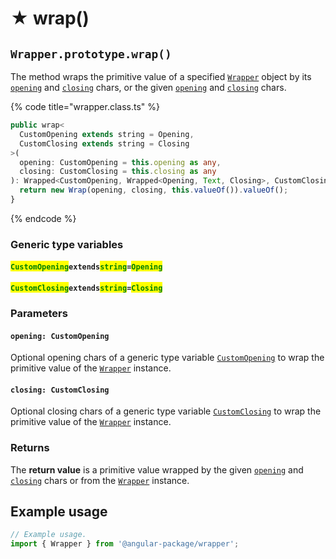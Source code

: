 # ★ wrap()

## `Wrapper.prototype.wrap()`

The method wraps the primitive value of a specified [`Wrapper`](../../wrapper.md) object by its [`opening`](../../../wrap/accessors/#wrap.prototype.opening) and [`closing`](../../../wrap/accessors/#wrap.prototype.closing) chars, or the given [`opening`](wrap.md#opening-customopening) and [`closing`](wrap.md#closing-customclosing) chars.

{% code title="wrapper.class.ts" %}
```typescript
public wrap<
  CustomOpening extends string = Opening,
  CustomClosing extends string = Closing
>(
  opening: CustomOpening = this.opening as any,
  closing: CustomClosing = this.closing as any
): Wrapped<CustomOpening, Wrapped<Opening, Text, Closing>, CustomClosing> {
  return new Wrap(opening, closing, this.valueOf()).valueOf();
}
```
{% endcode %}

### Generic type variables

#### <mark style="color:green;">`CustomOpening`</mark>`extends`<mark style="color:green;">`string`</mark>`=`<mark style="color:green;">`Opening`</mark>



#### <mark style="color:green;">`CustomClosing`</mark>`extends`<mark style="color:green;">`string`</mark>`=`<mark style="color:green;">`Closing`</mark>



### Parameters

#### `opening: CustomOpening`

Optional opening chars of a generic type variable [`CustomOpening`](wrap.md#customopening-extends-string-opening) to wrap the primitive value of the [`Wrapper`](../../wrapper.md) instance.

#### `closing: CustomClosing`

Optional closing chars of a generic type variable [`CustomClosing`](wrap.md#customclosing-extends-string-closing) to wrap the primitive value of the [`Wrapper`](../../wrapper.md) instance.

### Returns

The **return value** is a primitive value wrapped by the given [`opening`](wrap.md#opening-customopening) and [`closing`](wrap.md#closing-customclosing) chars or from the [`Wrapper`](../../wrapper.md) instance.

## Example usage

```typescript
// Example usage.
import { Wrapper } from '@angular-package/wrapper';


```
